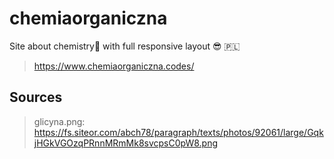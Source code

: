 # chemiaorganiczna
Site about chemistry🧪 with full responsive layout 😎 🇵🇱
> https://www.chemiaorganiczna.codes/

## Sources

> glicyna.png: https://fs.siteor.com/abch78/paragraph/texts/photos/92061/large/GqkjHGkVGOzqPRnnMRmMk8svcpsC0pW8.png
